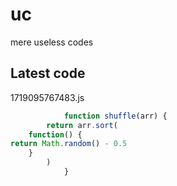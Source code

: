 # uc
mere useless codes

## Latest code
<!-- current -->
1719095767483.js
```javascript
            function shuffle(arr) {
        return arr.sort(
    function() {
return Math.random() - 0.5
    }
        )
            }
```
<!-- /current -->